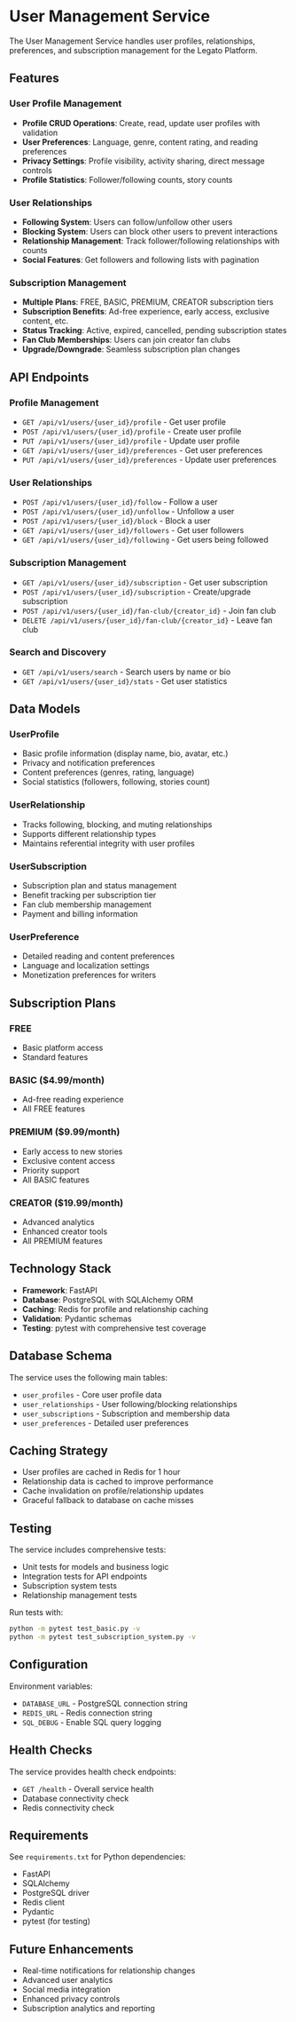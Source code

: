 # User Management Service

The User Management Service handles user profiles, relationships, preferences, and subscription management for the Legato Platform.

## Features

### User Profile Management
- **Profile CRUD Operations**: Create, read, update user profiles with validation
- **User Preferences**: Language, genre, content rating, and reading preferences
- **Privacy Settings**: Profile visibility, activity sharing, direct message controls
- **Profile Statistics**: Follower/following counts, story counts

### User Relationships
- **Following System**: Users can follow/unfollow other users
- **Blocking System**: Users can block other users to prevent interactions
- **Relationship Management**: Track follower/following relationships with counts
- **Social Features**: Get followers and following lists with pagination

### Subscription Management
- **Multiple Plans**: FREE, BASIC, PREMIUM, CREATOR subscription tiers
- **Subscription Benefits**: Ad-free experience, early access, exclusive content, etc.
- **Status Tracking**: Active, expired, cancelled, pending subscription states
- **Fan Club Memberships**: Users can join creator fan clubs
- **Upgrade/Downgrade**: Seamless subscription plan changes

## API Endpoints

### Profile Management
- `GET /api/v1/users/{user_id}/profile` - Get user profile
- `POST /api/v1/users/{user_id}/profile` - Create user profile
- `PUT /api/v1/users/{user_id}/profile` - Update user profile
- `GET /api/v1/users/{user_id}/preferences` - Get user preferences
- `PUT /api/v1/users/{user_id}/preferences` - Update user preferences

### User Relationships
- `POST /api/v1/users/{user_id}/follow` - Follow a user
- `POST /api/v1/users/{user_id}/unfollow` - Unfollow a user
- `POST /api/v1/users/{user_id}/block` - Block a user
- `GET /api/v1/users/{user_id}/followers` - Get user followers
- `GET /api/v1/users/{user_id}/following` - Get users being followed

### Subscription Management
- `GET /api/v1/users/{user_id}/subscription` - Get user subscription
- `POST /api/v1/users/{user_id}/subscription` - Create/upgrade subscription
- `POST /api/v1/users/{user_id}/fan-club/{creator_id}` - Join fan club
- `DELETE /api/v1/users/{user_id}/fan-club/{creator_id}` - Leave fan club

### Search and Discovery
- `GET /api/v1/users/search` - Search users by name or bio
- `GET /api/v1/users/{user_id}/stats` - Get user statistics

## Data Models

### UserProfile
- Basic profile information (display name, bio, avatar, etc.)
- Privacy and notification preferences
- Content preferences (genres, rating, language)
- Social statistics (followers, following, stories count)

### UserRelationship
- Tracks following, blocking, and muting relationships
- Supports different relationship types
- Maintains referential integrity with user profiles

### UserSubscription
- Subscription plan and status management
- Benefit tracking per subscription tier
- Fan club membership management
- Payment and billing information

### UserPreference
- Detailed reading and content preferences
- Language and localization settings
- Monetization preferences for writers

## Subscription Plans

### FREE
- Basic platform access
- Standard features

### BASIC ($4.99/month)
- Ad-free reading experience
- All FREE features

### PREMIUM ($9.99/month)
- Early access to new stories
- Exclusive content access
- Priority support
- All BASIC features

### CREATOR ($19.99/month)
- Advanced analytics
- Enhanced creator tools
- All PREMIUM features

## Technology Stack

- **Framework**: FastAPI
- **Database**: PostgreSQL with SQLAlchemy ORM
- **Caching**: Redis for profile and relationship caching
- **Validation**: Pydantic schemas
- **Testing**: pytest with comprehensive test coverage

## Database Schema

The service uses the following main tables:
- `user_profiles` - Core user profile data
- `user_relationships` - User following/blocking relationships
- `user_subscriptions` - Subscription and membership data
- `user_preferences` - Detailed user preferences

## Caching Strategy

- User profiles are cached in Redis for 1 hour
- Relationship data is cached to improve performance
- Cache invalidation on profile/relationship updates
- Graceful fallback to database on cache misses

## Testing

The service includes comprehensive tests:
- Unit tests for models and business logic
- Integration tests for API endpoints
- Subscription system tests
- Relationship management tests

Run tests with:
```bash
python -m pytest test_basic.py -v
python -m pytest test_subscription_system.py -v
```

## Configuration

Environment variables:
- `DATABASE_URL` - PostgreSQL connection string
- `REDIS_URL` - Redis connection string
- `SQL_DEBUG` - Enable SQL query logging

## Health Checks

The service provides health check endpoints:
- `GET /health` - Overall service health
- Database connectivity check
- Redis connectivity check

## Requirements

See `requirements.txt` for Python dependencies:
- FastAPI
- SQLAlchemy
- PostgreSQL driver
- Redis client
- Pydantic
- pytest (for testing)

## Future Enhancements

- Real-time notifications for relationship changes
- Advanced user analytics
- Social media integration
- Enhanced privacy controls
- Subscription analytics and reporting